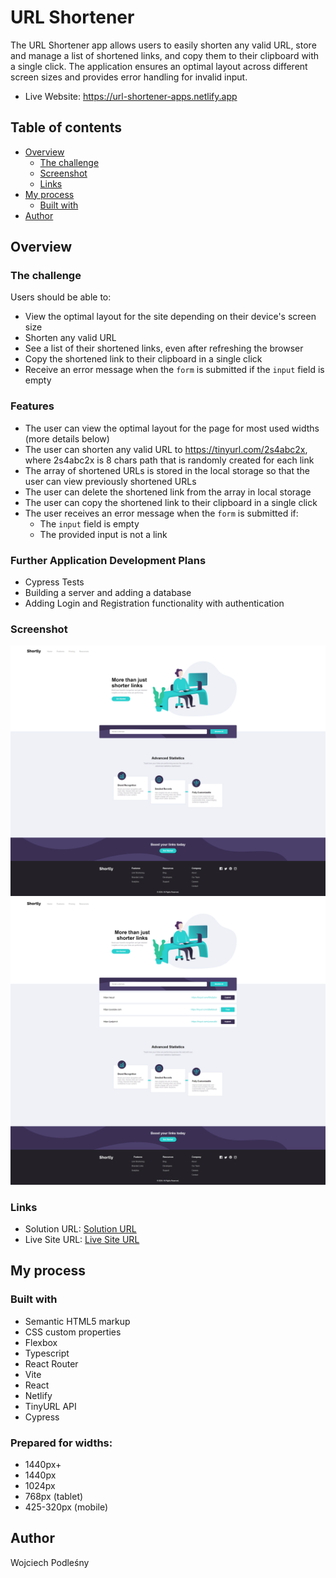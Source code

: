 #  URL Shortener

The URL Shortener app allows users to easily shorten any valid URL, store and manage a list of shortened links, and copy them to their clipboard with a single click. The application ensures an optimal layout across different screen sizes and provides error handling for invalid input.

- Live Website: https://url-shortener-apps.netlify.app

## Table of contents

- [Overview](#overview)
  - [The challenge](#the-challenge)
  - [Screenshot](#screenshot)
  - [Links](#links)
- [My process](#my-process)
  - [Built with](#built-with)
- [Author](#author)

## Overview

### The challenge

Users should be able to:

- View the optimal layout for the site depending on their device's screen size
- Shorten any valid URL
- See a list of their shortened links, even after refreshing the browser
- Copy the shortened link to their clipboard in a single click
- Receive an error message when the `form` is submitted if the `input` field is empty

### Features

- The user can view the optimal layout for the page for most used widths (more details below)
- The user can shorten any valid URL to https://tinyurl.com/2s4abc2x, where 2s4abc2x is 8 chars path that is randomly created for each link
- The array of shortened URLs is stored in the local storage so that the user can view previously shortened URLs
- The user can delete the shortened link from the array in local storage
- The user can copy the shortened link to their clipboard in a single click
- The user receives an error message when the `form` is submitted if:
  - The `input` field is empty
  - The provided input is not a link

### Further Application Development Plans

- Cypress Tests
- Building a server and adding a database
- Adding Login and Registration functionality with authentication

### Screenshot

![Desktop Design](./src/assets/images/Screenshot.png)
![Desktop Design](./src/assets/images/Screenshot%20shortener%20links.png)


### Links

- Solution URL: [Solution URL](https://github.com/Wojciech-Podlesny/URL-Shortener)
- Live Site URL: [Live Site URL](https://url-shortener-apps.netlify.app/)

## My process

### Built with

- Semantic HTML5 markup
- CSS custom properties
- Flexbox
- Typescript
- React Router
- Vite
- React
- Netlify
- TinyURL API
- Cypress 


### Prepared for widths:

- 1440px+
- 1440px
- 1024px
- 768px (tablet)
- 425-320px (mobile)

## Author

Wojciech Podleśny

